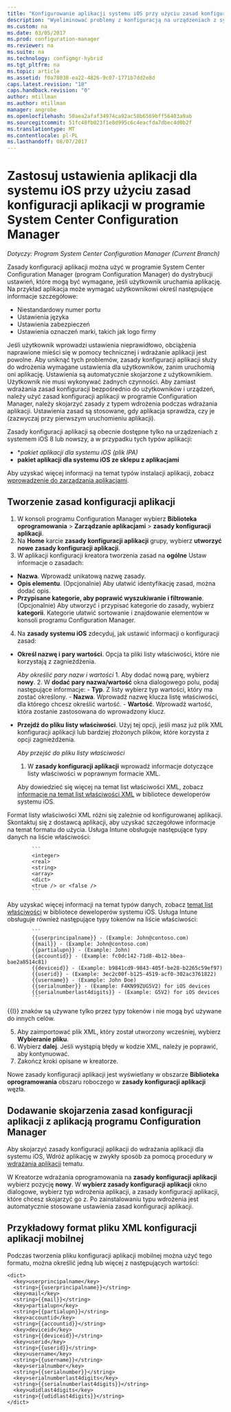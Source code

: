 ```yaml
---
title: "Konfigurowanie aplikacji systemu iOS przy użyciu zasad konfiguracji aplikacji | Dokumentacja firmy Microsoft"
description: "Wyeliminować problemy z konfiguracją na urządzeniach z systemem iOS 8 lub nowszym, wdrażając zasady konfiguracji aplikacji dla użytkowników przed ich uruchomieniem aplikacji."
ms.custom: na
ms.date: 03/05/2017
ms.prod: configuration-manager
ms.reviewer: na
ms.suite: na
ms.technology: configmgr-hybrid
ms.tgt_pltfrm: na
ms.topic: article
ms.assetid: f0a78038-ea22-4826-9c07-1771b7dd2e8d
caps.latest.revision: "18"
caps.handback.revision: "0"
author: mtillman
ms.author: mtillman
manager: angrobe
ms.openlocfilehash: 50aea2afaf34974ca92ac58b6569bff56403a9ab
ms.sourcegitcommit: 51fc48fb023f1e8d995c6c4eacfda7dbec4d0b2f
ms.translationtype: MT
ms.contentlocale: pl-PL
ms.lasthandoff: 08/07/2017
---
```

# <a name="apply-settings-to-ios-apps-with-app-configuration-policies-in-system-center-configuration-manager"></a>Zastosuj ustawienia aplikacji dla systemu iOS przy użyciu zasad konfiguracji aplikacji w programie System Center Configuration Manager

*Dotyczy: Program System Center Configuration Manager (Current Branch)*


Zasady konfiguracji aplikacji można użyć w programie System Center Configuration Manager (program Configuration Manager) do dystrybucji ustawień, które mogą być wymagane, jeśli użytkownik uruchamia aplikację. Na przykład aplikacja może wymagać użytkownikowi określ następujące informacje szczegółowe:
- Niestandardowy numer portu
- Ustawienia języka
- Ustawienia zabezpieczeń
- Ustawienia oznaczeń marki, takich jak logo firmy

Jeśli użytkownik wprowadzi ustawienia nieprawidłowo, obciążenia naprawione mieści się w pomocy technicznej i wdrażanie aplikacji jest powolne.
Aby uniknąć tych problemów, zasady konfiguracji aplikacji służy do wdrożenia wymagane ustawienia dla użytkowników, zanim uruchomią oni aplikację. Ustawienia są automatycznie skojarzone z użytkownikiem. Użytkownik nie musi wykonywać żadnych czynności.
Aby zamiast wdrażania zasad konfiguracji bezpośrednio do użytkowników i urządzeń, należy użyć zasad konfiguracji aplikacji w programie Configuration Manager, należy skojarzyć zasady z typem wdrożenia podczas wdrażania aplikacji. Ustawienia zasad są stosowane, gdy aplikacja sprawdza, czy je (zazwyczaj przy pierwszym uruchomieniu aplikacji).

Zasady konfiguracji aplikacji są obecnie dostępne tylko na urządzeniach z systemem iOS 8 lub nowszy, a w przypadku tych typów aplikacji:

- **pakiet aplikacji dla systemu iOS (*plik IPA)**
- **pakiet aplikacji dla systemu iOS ze sklepu z aplikacjami**

Aby uzyskać więcej informacji na temat typów instalacji aplikacji, zobacz [wprowadzenie do zarządzania aplikacjami](/sccm/apps/understand/introduction-to-application-management).

## <a name="create-an-app-configuration-policy"></a>Tworzenie zasad konfiguracji aplikacji

1. W konsoli programu Configuration Manager wybierz **Biblioteka oprogramowania** > **Zarządzanie aplikacjami** > **zasady konfiguracji aplikacji**.
2. Na **Home** karcie **zasady konfiguracji aplikacji** grupy, wybierz **utworzyć nowe zasady konfiguracji aplikacji**.
3. W aplikacji konfiguracji kreatora tworzenia zasad na **ogólne** Ustaw informacje o zasadach:
  - **Nazwa**. Wprowadź unikatową nazwę zasady.
  - **Opis elementu**. (Opcjonalnie) Aby ułatwić identyfikację zasad, można dodać opis.
  - **Przypisane kategorie, aby poprawić wyszukiwanie i filtrowanie**. (Opcjonalnie) Aby utworzyć i przypisać kategorie do zasady, wybierz **kategorii**. Kategorie ułatwić sortowanie i znajdowanie elementów w konsoli programu Configuration Manager.
4. Na **zasady systemu iOS** zdecyduj, jak ustawić informacji o konfiguracji zasad:
  - **Określ nazwę i pary wartości**. Opcja ta pliki listy właściwości, które nie korzystają z zagnieżdżenia.

      *Aby określić pary nazw i wartości*
        1. Aby dodać nową parę, wybierz **nowy**.
        2. W **dodać pary nazwa/wartość** okna dialogowego polu, podaj następujące informacje:
            - **Typ**. Z listy wybierz typ wartości, który ma zostać określony.
            - **Nazwa**. Wprowadź nazwę klucza listę właściwości, dla którego chcesz określić wartość.
            - **Wartość**. Wprowadź wartość, która zostanie zastosowana do wprowadzony klucz.

  - **Przejdź do pliku listy właściwości**. Użyj tej opcji, jeśli masz już plik XML konfiguracji aplikacji lub bardziej złożonych plików, które korzysta z opcji zagnieżdżenia.

    *Aby przejść do pliku listy właściwości*

      1.  W **zasady konfiguracji aplikacji** wprowadź informacje dotyczące listy właściwości w poprawnym formacie XML.

      Aby dowiedzieć się więcej na temat list właściwości XML, zobacz [informacje na temat list właściwości XML](https://developer.apple.com/library/ios/documentation/Cocoa/Conceptual/PropertyLists/UnderstandXMLPlist/UnderstandXMLPlist.html) w bibliotece deweloperów systemu iOS.

Format listy właściwości XML różni się zależnie od konfigurowanej aplikacji. Skontaktuj się z dostawcą aplikacji, aby uzyskać szczegółowe informacje na temat formatu do użycia.
Usługa Intune obsługuje następujące typy danych na liście właściwości:
            
            ```
            <integer>
            <real>
            <string>
            <array>
            <dict>
            <true /> or <false />
            ```
Aby uzyskać więcej informacji na temat typów danych, zobacz [temat list właściwości](https://developer.apple.com/library/content/documentation/Cocoa/Conceptual/PropertyLists/AboutPropertyLists/AboutPropertyLists.html) w bibliotece deweloperów systemu iOS.
Usługa Intune obsługuje również następujące typy tokenów na liście właściwości:
            
            ```
            {{userprincipalname}} - (Example: John@contoso.com)
            {{mail}} - (Example: John@contoso.com)
            {{partialupn}} - (Example: John)
            {{accountid}} - (Example: fc0dc142-71d8-4b12-bbea-bae2a8514c81)
            {{deviceid}} - (Example: b9841cd9-9843-405f-be28-b2265c59ef97)
            {{userid}} - (Example: 3ec2c00f-b125-4519-acf0-302ac3761822)
            {{username}} - (Example: John Doe)
            {{serialnumber}} - (Example: F4KN99ZUG5V2) for iOS devices
            {{serialnumberlast4digits}} - (Example: G5V2) for iOS devices
            ```

{{I}} znaków są używane tylko przez typy tokenów i nie mogą być używane do innych celów.
            
5. Aby zaimportować plik XML, który został utworzony wcześniej, wybierz **Wybieranie pliku**.
6. Wybierz **dalej**. Jeśli wystąpią błędy w kodzie XML, należy je poprawić, aby kontynuować.
7. Zakończ kroki opisane w kreatorze.

Nowe zasady konfiguracji aplikacji jest wyświetlany w obszarze **Biblioteka oprogramowania** obszaru roboczego w **zasady konfiguracji aplikacji** węzła.

## <a name="associate-an-app-configuration-policy-with-a-configuration-manager-application"></a>Dodawanie skojarzenia zasad konfiguracji aplikacji z aplikacją programu Configuration Manager

Aby skojarzyć zasady konfiguracji aplikacji do wdrażania aplikacji dla systemu iOS, Wdróż aplikację w zwykły sposób za pomocą procedury w [wdrażania aplikacji](/sccm/apps/deploy-use/deploy-applications) tematu.

W Kreatorze wdrażania oprogramowania na **zasady konfiguracji aplikacji** wybierz pozycję **nowy**. W **wybierz zasady konfiguracji aplikacji** okno dialogowe, wybierz typ wdrożenia aplikacji, a zasady konfiguracji aplikacji, które chcesz skojarzyć go z.
Po zainstalowaniu typu wdrożenia jest automatycznie stosowane ustawienia zasad konfiguracji aplikacji.

## <a name="example-format-for-the-mobile-app-configuration-xml-file"></a>Przykładowy format pliku XML konfiguracji aplikacji mobilnej

Podczas tworzenia pliku konfiguracji aplikacji mobilnej można użyć tego formatu, można określić jedną lub więcej z następujących wartości:

```
<dict>
  <key>userprincipalname</key>
  <string>{{userprincipalname}}</string>
  <key>mail</key>
  <string>{{mail}}</string>
  <key>partialupn</key>
  <string>{{partialupn}}</string>
  <key>accountid</key>
  <string>{{accountid}}</string>
  <key>deviceid</key>
  <string>{{deviceid}}</string>
  <key>userid</key>
  <string>{{userid}}</string>
  <key>username</key>
  <string>{{username}}</string>
  <key>serialnumber</key>
  <string>{{serialnumber}}</string>
  <key>serialnumberlast4digits</key>
  <string>{{serialnumberlast4digits}}</string>
  <key>udidlast4digits</key>
  <string>{{udidlast4digits}}</string>
</dict>
```
